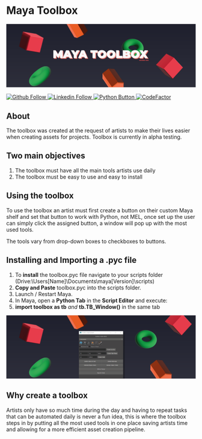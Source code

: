 # Maya Toolbox 

![Readme banner image](./static/toolbox-banner1.png)

<a href="https://github.com/KieronJenkins" target="_blank"><img src="https://img.shields.io/badge/GitHub-100000?style=for-the-badge&logo=github&logoColor=white" alt="Github Follow">
<a href="https://uk.linkedin.com/in/kieronjenkins" target="_blank"><img src="https://img.shields.io/badge/LinkedIn-0077B5?style=for-the-badge&logo=linkedin&logoColor=white" alt="Linkedin Follow">
<a href="https://www.python.org/" target="_blank"><img src="https://img.shields.io/badge/Python-3776AB?style=for-the-badge&logo=python&logoColor=white" alt="Python Button">
[![CodeFactor](https://www.codefactor.io/repository/github/kieronjenkins/toolbox-v1/badge)](https://www.codefactor.io/repository/github/kieronjenkins/toolbox-v1)

## About
The toolbox was created at the request of artists to make their lives easier when creating assets for projects. Toolbox is currently in alpha testing.

## Two main objectives
1. The toolbox must have all the main tools artists use daily
2. The toolbox must be easy to use and easy to install

## Using the toolbox
To use the toolbox an artist must first create a button on their custom Maya shelf and set that button to work with Python, not MEL, once set up the user can simply click the assigned button, a window will pop up with the most used tools. 

The tools vary from drop-down boxes to checkboxes to buttons.
  
## Installing and Importing a .pyc file
1. To **install** the toolbox.pyc file navigate to your scripts folder (Drive:\Users\[Name]\Documents\maya\[Version]\scripts)
2. **Copy and Paste** toolbox.pyc into the scripts folder.
3. Launch / Restart Maya.
4. In Maya, open a **Python Tab** in the **Script Editor** and execute:
5. **import toolbox as tb** _and_ **tb.TB_Window()** in the same tab

![Readme banner image](./static/toolbox-pic-banner1.png)

## Why create a toolbox
Artists only have so much time during the day and having to repeat tasks that can be automated daily is never a fun idea, this is where the toolbox steps in by putting all the most used tools in one place saving artists time and allowing for a more efficient asset creation pipeline.

